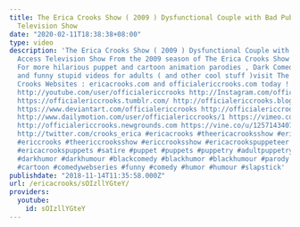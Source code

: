 ```yaml
---
title: The Erica Crooks Show ( 2009 ) Dysfunctional Couple with Bad Public Access
  Television Show
date: "2020-02-11T18:38:38+08:00"
type: video
description: 'The Erica Crooks Show ( 2009 ) Dysfunctional Couple with Bad Public
  Access Television Show From the 2009 season of The Erica Crooks Show https://www.youtube.com/watch?v=AFkwFRK9VTI
  For more hilarious puppet and cartoon animation parodies , Dark Comedy humor , satires
  and funny stupid videos for adults ( and other cool stuff )visit The Official Erica
  Crooks Websites : ericacrooks.com and officialericcrooks.com today ! http://facebook.com/officialericcrooks
  http://youtube.com/user/officialericcrooks http://Instagram.com/officialericcrooks/
  https://officialericcrooks.tumblr.com/ http://officialericcrooks.blogspot.com/ https://officialericcrooks.wordpress.com
  https://www.deviantart.com/officialericcrooks http://officialericcrooks.newgrounds.com/follow
  http://www.dailymotion.com/user/officialericcrooks/1 https://vimeo.com/officialericcrooks
  http://officialericcrooks.newgrounds.com https://vine.co/u/1257143407999610880 https://www.pinterest.com/officialec1/
  http://twitter.com/crooks_erica #ericacrooks #theericacrooksshow #ericacrooksshow
  #ericcrooks #theericcrooksshow #ericcrooksshow #ericacrookspuppeteer #ericacrookspuppet
  #ericacrookspuppets #satire #puppet #puppets #puppetry #adultpuppetry #darkcomedy
  #darkhumor #darkhumour #blackcomedy #blackhumor #blackhumour #parody #parodies #cartoons
  #cartoon #comedywebseries #funny #comedy #humor #humour #slapstick'
publishdate: "2018-11-14T11:35:58.000Z"
url: /ericacrooks/sOIzllYGteY/
providers:
  youtube:
    id: sOIzllYGteY
---
```

